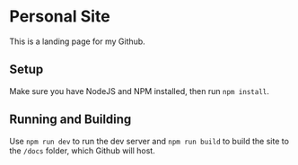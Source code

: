 # Personal Site
This is a landing page for my Github.

## Setup
Make sure you have NodeJS and NPM installed, then run `npm install`.


## Running and Building
Use `npm run dev` to run the dev server and `npm run build` to build the site to the `/docs` folder, which Github will host.